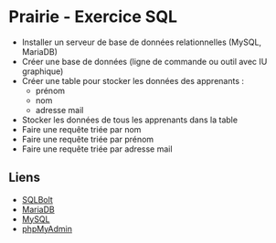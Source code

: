 # Prairie - Exercice SQL

* Installer un serveur de base de données relationnelles (MySQL, MariaDB)
* Créer une base de données (ligne de commande ou outil avec IU graphique)
* Créer une table pour stocker les données des apprenants :
    * prénom
    * nom
    * adresse mail
* Stocker les données de tous les apprenants dans la table
* Faire une requête triée par nom
* Faire une requête triée par prénom
* Faire une requête triée par adresse mail

## Liens
* [SQLBolt](https://sqlbolt.com/)
* [MariaDB](https://mariadb.com/kb/en/library/documentation/)
* [MySQL](https://www.mysql.com/)
* [phpMyAdmin](https://www.phpmyadmin.net/)
